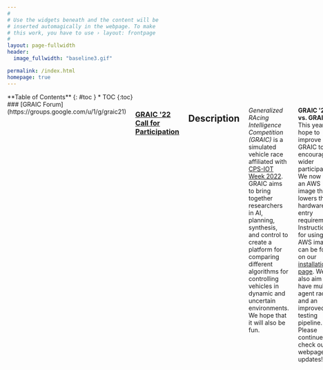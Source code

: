 ```yaml
---
#
# Use the widgets beneath and the content will be
# inserted automagically in the webpage. To make
# this work, you have to use › layout: frontpage
#
layout: page-fullwidth
header:
  image_fullwidth: "baseline3.gif"

permalink: /index.html
homepage: true
---
```

<div class="row">
<div class="medium-4 medium-push-8 columns" markdown="1">
<div class="panel radius" markdown="1">
**Table of Contents**
{: #toc }
*  TOC
{:toc}
</div>
</div><!-- /.medium-4.columns -->



<div class="medium-8 medium-pull-4 columns" markdown="1">
### [GRAIC Forum](https://groups.google.com/u/1/g/graic21)


### [GRAIC '22 Call for Participation](https://popgri.github.io/Race/assets/CFP2022.pdf)

## Description

_Generalized RAcing Intelligence Competition (GRAIC)_ is a simulated vehicle race affiliated with [CPS-IOT Week 2022](https://cpsiotweek.neslab.it/). GRAIC aims to bring together researchers in AI, planning, synthesis, and control to create a platform for comparing different algorithms for controlling vehicles in dynamic and uncertain environments. We hope that it will also be fun.

**GRAIC '22 vs. GRAIC '21**
This year, we hope to improve GRAIC to encourage wider participation.
We now have an AWS image that lowers the hardware entry requirements.
Instructions for using the AWS image can be found on our [installation page](https://popgri.github.io/Race/installation/).
We also aim to have multi-agent racing and an improved testing pipeline.
Please continue to check our webpage for updates!

[**Join our mailing list!**](https://docs.google.com/forms/d/e/1FAIpQLSesyCan0-i0r3mhxe21l4YEDFNLiItINRJz9qEoYrI8jQ04Mg/viewform?usp=sf_link)
If you are interested in participating in GRAIC or just want to stay up to date, please fill out this [form](https://docs.google.com/forms/d/e/1FAIpQLSesyCan0-i0r3mhxe21l4YEDFNLiItINRJz9qEoYrI8jQ04Mg/viewform?usp=sf_link) and we will add you to our mailing list.
Updates can also be found at the bottom of this page.


### Tl;dr

We are providing a simulation environment, test vehicles, tracks, scoring function, and documentation. As a competitor, you will use the given API and develop your racing controller. In early May, you will submit your racing controller code. The competition tracks will be different from the testing tracks. Multiple vehicles will be involved. We will run the races with your controllers and provide results, data, video feedback, and announce winners during CPSWeek. There will be different race categories and prizes.


### Details

At runtime, the input to the controller will come from a _perception oracle_ that will provide as input a local view of obstacles, lanes, and gates on the track near the vehicle. The tracks will have à priori unknown static and moving obstacles. The outputs from the controller (brake, throttle, and steering) will drive the vehicle. In some race categories, you will be provided a mathematical vehicle model, and in other categories you will be provided a black-box vehicle simulator. The perception and control interfaces will not change. Read the [Docs](https://popgri.github.io/Race/documentation/) page for more details about tracks, obstacles, vehicles, and APIs.

### Highlights

* **New this year!** Multi-agent races to compete against other submitted constrollers
* GRAIC focuses on decision, control, planning, and safety, and therefore, we will provide a perception oracle and related API
* Your controller will run races across multiple vehicles and tracks
* Different race categories for model-free and model-based vehicles

## Contact Information

If you have any questions regarding the competition or simulator framework, please contact us at <a href="mailto:graic2021@gmail.com">graic2021@gmail.com</a>.
If you fill out this [form](https://docs.google.com/forms/d/e/1FAIpQLSesyCan0-i0r3mhxe21l4YEDFNLiItINRJz9qEoYrI8jQ04Mg/viewform?usp=sf_link), we will add you to our mailing list.

## Important Dates

*GRAIC 2022 is still under construction, all dates are tentative. Please check back often for updated dates.*

- **January 26**: Single agent platform beta released
- **February 21**: Multi-agent platform beta released
- **January - early March**: Feedback to participants and platform updates
- **March 31**: Final GRAIC-22 platform release
- **April 8-9**: [Engineering Open House Presentation](https://www.eohillinois.org/)
- **April 18: Submissions open**
- **May 1: Submissions close, final races held**
- **May 3-6**: [CPS-IOT Week 2022](https://cpsiotweek.neslab.it/), final results and live GRAIC event


## Updates

<ul>
<li><b>01/25/2022</b> - Our AWS and docker betas are now available! This lowers the hardware requirements. Please go to our <a href = "https://popgri.github.io/Race/installation/">Getting started</a> page for more information!</li>
</ul>


<ul style="color:gray">
  <li><i>05/03/2021</i> - Pre-submission. You can pre-submit your controllers to ensure that it works in our finalized framework. Please upload your controllers to the google form provided.</li>

  <li><i>05/03/2021</i> <a href = "https://github.com/PoPGRI/Race/releases/tag/0.2.1">GRAIC Beta Release v0.2.1</a> We have updated several things in this release. This is the release we plan to use in the competition, so please give us feedback.</li>

  <li>CPS Week registration is now open! Registration is $10. When you register for CPS Week, please choose the "Generalized RAcing Intelligence Competition (GRAIC)" option to sign up.</li>

  <li><i>03/30/2021</i> - <a href = "https://github.com/PoPGRI/Race/releases/tag/0.1.2">GRAIC Beta Release v0.1.2</a> We have updated the CARLA docker image.</li>

  <li><i>03/10/2021</i> - <a href = "https://github.com/PoPGRI/Race/releases/tag/0.1.1">GRAIC Beta Release v0.1.1</a> We have modified LaneInfo message type to include more information about left and right lanes, and fixed disjoint lane markers at junctions of road segments.</li>

  <li><i>03/01/2021</i> - We have released our <a href = "https://github.com/PoPGRI/Race/releases/tag/0.1.0">beta</a>! Please go to the <a href = "https://popgri.github.io/Race/installation/">Getting started</a> page to download. We invite all feedback.</li>

</ul>

## Citing GRAIC

If you would like to cite us, please use the following Bibtex entry.

{% highlight bibtex %}
@misc{GRAICrace,
      title        = "GRAIC: A simulator framework for autonomous racing",
      author       = "{Minghao Jiang and Zexiang Liu and Kristina Miller and Dawei Sun and Arnab Datta and Yixuan Jia and Sayan Mitra and Necmiye Ozay}",
      howpublished = "\url{https://popgri.github.io/Race/}",
      year         = 2021
    }
{% endhighlight %}


</div><!-- /.medium-8.columns -->
</div><!-- /.row -->
